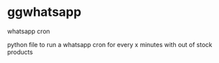 # ggwhatsapp
whatsapp cron

python file to run a whatsapp cron for every x minutes with out of stock products
